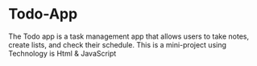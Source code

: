 # Todo-App
The Todo app is a task management app that allows users to take notes,
create lists, and check their schedule.
This is a mini-project using 
Technology is Html & JavaScript
